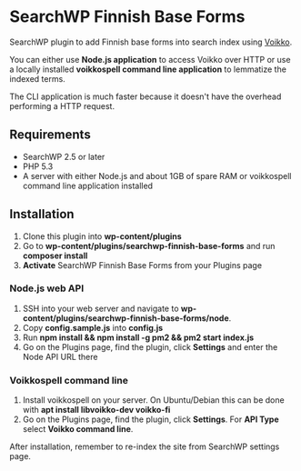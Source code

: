 # SearchWP Finnish Base Forms

SearchWP plugin to add Finnish base forms into search index using [Voikko](https://voikko.puimula.org/).

You can either use **Node.js application** to access Voikko over HTTP or use a locally installed **voikkospell command line application** to lemmatize the indexed terms.

The CLI application is much faster because it doesn't have the overhead performing a HTTP request.

## Requirements

* SearchWP 2.5 or later
* PHP 5.3
* A server with either Node.js and about 1GB of spare RAM or voikkospell command line application installed

## Installation

1. Clone this plugin into **wp-content/plugins**
2. Go to **wp-content/plugins/searchwp-finnish-base-forms** and run **composer install**
3. **Activate** SearchWP Finnish Base Forms from your Plugins page

### Node.js web API

1. SSH into your web server and navigate to **wp-content/plugins/searchwp-finnish-base-forms/node**.
2. Copy **config.sample.js** into **config.js**
3. Run **npm install && npm install -g pm2 && pm2 start index.js**
4. Go on the Plugins page, find the plugin, click **Settings** and enter the Node API URL there

### Voikkospell command line

1. Install voikkospell on your server. On Ubuntu/Debian this can be done with **apt install libvoikko-dev voikko-fi**
2. Go on the Plugins page, find the plugin, click **Settings**. For **API Type** select **Voikko command line**.

After installation, remember to re-index the site from SearchWP settings page.

